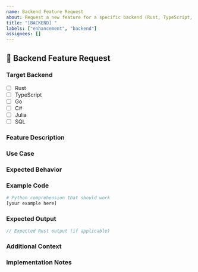 ```yaml
---
name: Backend Feature Request
about: Request a new feature for a specific backend (Rust, TypeScript, Go, C#, Julia, SQL)
title: "[BACKEND] "
labels: ["enhancement", "backend"]
assignees: []
---
```


## 🎯 **Backend Feature Request**

### **Target Backend**
- [ ] Rust
- [ ] TypeScript
- [ ] Go
- [ ] C#
- [ ] Julia
- [ ] SQL

### **Feature Description**
<!-- Describe the feature you'd like to see implemented -->

### **Use Case**
<!-- Explain why this feature would be useful -->

### **Expected Behavior**
<!-- Describe how you expect this feature to work -->

### **Example Code**
```python
# Python comprehension that should work
[your example here]
```

### **Expected Output**
```rust
// Expected Rust output (if applicable)
```

### **Additional Context**
<!-- Add any other context about the feature request here -->

### **Implementation Notes**
<!-- Any thoughts on how this might be implemented -->
